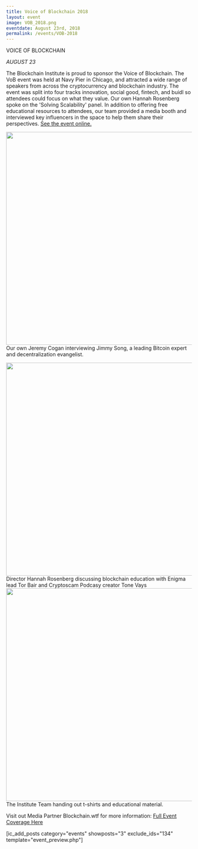 ```yaml
---
title: Voice of Blockchain 2018
layout: event
image: VOB_2018.png
eventdate: August 23rd, 2018
permalink: /events/VOB-2018
---
```


VOICE OF BLOCKCHAIN

<em>AUGUST 23</em>

The Blockchain Institute is proud to sponsor the Voice of Blockchain. The VoB event was held at Navy Pier in Chicago, and attracted a wide range of speakers from across the cryptocurrency and blockchain industry. The event was split into four tracks innovation, social good, fintech, and buidl so attendees could focus on what they value. Our own Hannah Rosenberg spoke on the 'Solving Scalability' panel. In addition to offering free educational resources to attendees, our team provided a media booth and interviewed key influencers in the space to help them share their perspectives. <a href="https://theblockchaininstitute.org/wp-content/uploads/2018/08/voice-of-blockchain">See the event online.</a>

<img src="https://theblockchaininstitute.org/wp-content/uploads/2018/10/VOB_6D-1225-1-864x576.jpg" alt="" width="864" height="576" /> Our own Jeremy Cogan interviewing Jimmy Song, a leading Bitcoin expert and decentralization evangelist.

<img src="https://theblockchaininstitute.org/wp-content/uploads/2018/10/VOB_6D-1390-864x576.jpg" alt="" width="864" height="576" /> Director Hannah Rosenberg discussing blockchain education with Enigma lead Tor Bair and Cryptoscam Podcasy creator Tone Vays
<img src="https://theblockchaininstitute.org/wp-content/uploads/2018/10/VOB_6D-1625-864x576.jpg" alt="" width="864" height="576" /> The Institute Team handing out t-shirts and educational material.

Visit out Media Partner Blockchain.wtf for more information: <a href="https://theblockchaininstitute.org/wp-content/uploads/2018/08/voice-of-blockchain1">Full Event Coverage Here</a>

[ic_add_posts category="events" showposts="3" exclude_ids="134" template="event_preview.php"]
